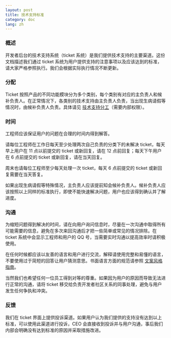```yaml
---
layout: post
title: 技术支持标准
category: doc
lang: zh
---
```


### 概述

开发者后台的技术支持系统（ticket 系统）是我们提供技术支持的主要渠道。这份文档描述我们通过 ticket 系统为用户提供支持的注意事项以及应该达到的标准，请大家严格参照执行。我们会根据实际执行情况不断更新。

### 分配

Ticket 按照产品的不同功能模块分为多个类别，每个类别有对应的主负责人和候补负责人。在正常情况下，各类别的技术支持由主负责人负责，当出现生病请假等情况时，由候补负责人负责。具体请见 [技术支持分工](https://docs.google.com/a/onycloud.com/spreadsheets/d/14Wt5uL-Qd42sSCjPMlBd20auQnZX57VsHE__Hk4RLuI/edit?usp=sharing)（需要内部权限）。

### 时间

工程师应该保证用户的问题在合理的时间内得到解答。

请每位工程师在工作日每天至少处理两次自己负责的分类下的未解决 ticket，每天早上用户在 11 点以前提交的 ticket 或新回复，请在 12 点前回复；每天下午用户在 6 点前提交的 ticket 或新回复，请在当天回复。

周末也请每位工程师至少每天处理一次 ticket，每天 6 点前提交的 ticket 或新回复需要在当天答复。

如果出现生病请假等特殊情况，主负责人应该提前知会候补负责人。候补负责人应该按照以上同样的标准执行，即使不能快速解决问题，用户也应该得到确认并了解进度。

### 沟通

为缩短问题得到解决的时间，请在向用户询问信息时，尽量在一次沟通中取得所有可能需要的信息，避免在多次来回沟通后才把一些简单或常见的情况排除。在 ticket 系统中会显示工程师和用户的 QQ 号，当需要实时沟通以提高效率时请积极使用。

在任何时候都应该以友善的语言和用户进行交流，解释请使用完整和易懂的语言，不要使用过于简短的回答让用户猜测意思。书面语言方面的规范请参照 [文案风格指南](copywriting-style-guide.html)。

当然我们也希望任何一位员工得到对等的尊重。如果因为用户的原因而导致无法进行正常的沟通，请将 ticket 移交给负责开发者社区关系的同事处理，避免与用户发生任何争执和冲突。

### 反馈

我们在 ticket 界面上提供投诉渠道。如果用户认为我们提供的支持没有达到以上标准，可以使用此渠道进行投诉，CEO 会直接收到投诉并与用户沟通，事后我们内部会明确没有达到标准的原因并采取措施改进。